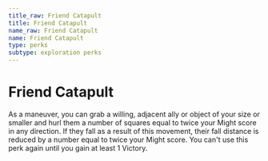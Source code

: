 ```yaml
---
title_raw: Friend Catapult
title: Friend Catapult
name_raw: Friend Catapult
name: Friend Catapult
type: perks
subtype: exploration perks
---
```


# Friend Catapult

As a maneuver, you can grab a willing, adjacent ally or object of your size or smaller and hurl them a number of squares equal to twice your Might score in any direction. If they fall as a result of this movement, their fall distance is reduced by a number equal to twice your Might score. You can't use this perk again until you gain at least 1 Victory.
